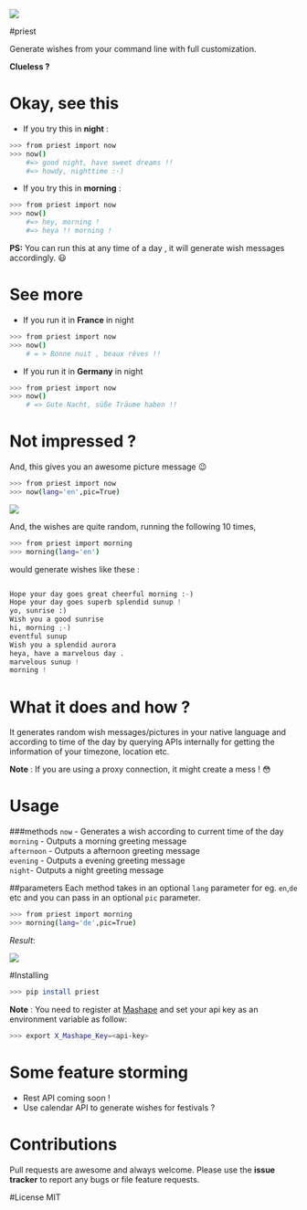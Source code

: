 ![](http://assets.flatcartoon.com/images/3.png)

#priest

Generate wishes from your command line with full customization.

**Clueless ?**

# Okay, see this
- If you try this in **night** :

```bash
>>> from priest import now
>>> now()
    #=> good night, have sweet dreams !!
    #=> howdy, nighttime :-)
```

- If you try this in **morning** :

```bash
>>> from priest import now
>>> now()
    #=> hey, morning !
    #=> heya !! morning !
```
        
**PS:** You can run this at any time of a day , it will generate wish messages accordingly. :smiley:

# See more
- If you run it in **France** in night
    
```bash
>>> from priest import now
>>> now()
    # = > Bonne nuit , beaux rêves !!
```

- If you run it in **Germany** in night

```bash
>>> from priest import now
>>> now()
    # => Gute Nacht, süße Träume haben !!
```
        

# Not impressed ?
And, this gives you an awesome picture message :wink:

```bash
>>> from priest import now
>>> now(lang='en',pic=True)
```
    
![](http://i.imgur.com/pG2FRcr.jpg)

And, the wishes are quite random, running the following 10 times,

```bash
>>> from priest import morning
>>> morning(lang='en')
```

would generate wishes like these :

```python

Hope your day goes great cheerful morning :-)
Hope your day goes superb splendid sunup !
yo, sunrise :)
Wish you a good sunrise 
hi, morning ;-)
eventful sunup 
Wish you a splendid aurora 
heya, have a marvelous day .
marvelous sunup !
morning !

```


# What it does and how ?
It generates random wish messages/pictures in your native language and according to time of the day by querying APIs internally for getting the information of your timezone, location etc.

**Note** : If you are using a proxy connection, it might create a mess ! :flushed:

# Usage
###methods
`now` -  Generates a wish according to current time of the day    
`morning` -  Outputs a morning greeting message   
`afternoon` -  Outputs a afternoon greeting message   
`evening` -  Outputs a evening greeting message  
`night`-  Outputs a night greeting message   

##parameters 
Each method takes in an optional `lang` parameter for eg. `en`,`de` etc and you can pass in an optional `pic` parameter.

```bash
>>> from priest import morning
>>> morning(lang='de',pic=True)
```
*Result*:

![](http://i.imgur.com/hv8URIf.jpg)


#Installing

```bash
>>> pip install priest
```

**Note** : You need to register at [Mashape](https://www.mashape.com) and set your api key as an environment variable as follow:

```bash
>>> export X_Mashape_Key=<api-key>
```
    
# Some feature storming
- Rest API coming soon !
- Use calendar API to generate wishes for festivals ?

# Contributions
Pull requests are awesome and always welcome. Please use the **issue tracker** to report any bugs or file feature requests.

#License 
MIT


